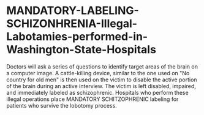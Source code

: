 # MANDATORY-LABELING-SCHIZONHRENIA-Illegal-Labotamies-performed-in-Washington-State-Hospitals
Doctors will ask a series of questions to identify target areas of the brain on a computer image. A cattle-killing device, similar to the one used on "No country for old men" is then used on the victim to disable the active portion of the brain during an active interview. The victim is left disabled, impaired, and immediately labeled as schizophrenic.  Hospitals who perform these illegal operations place MANDATORY SCHITZOPHRENIC labeling for patients who survive the lobotomy process.
